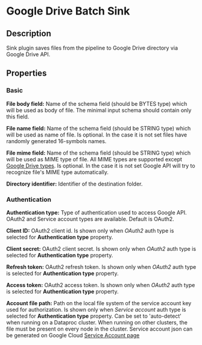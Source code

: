 # Google Drive Batch Sink


Description
-----------
Sink plugin saves files from the pipeline to Google Drive directory via Google Drive API.

Properties
----------

### Basic

**File body field:** Name of the schema field (should be BYTES type) which will be used as body of file.
The minimal input schema should contain only this field.

**File name field:** Name of the schema field (should be STRING type) which will be used as name of file. 
Is optional. In the case it is not set files have randomly generated 16-symbols names.

**File mime field:** Name of the schema field (should be STRING type) which will be used as MIME type of file. 
All MIME types are supported except [Google Drive types](https://developers.google.com/drive/api/v3/mime-types).
Is optional. In the case it is not set Google API will try to recognize file's MIME type automatically.

**Directory identifier:** Identifier of the destination folder.

### Authentication

**Authentication type:** Type of authentication used to access Google API. 
OAuth2 and Service account types are available. Default is OAuth2.

**Client ID:** OAuth2 client id. Is shown only when _OAuth2_ auth type is selected for **Authentication type** property.

**Client secret:** OAuth2 client secret. 
Is shown only when _OAuth2_ auth type is selected for **Authentication type** property.

**Refresh token:** OAuth2 refresh token. 
Is shown only when _OAuth2_ auth type is selected for **Authentication type** property.

**Access token:** OAuth2 access token. 
Is shown only when _OAuth2_ auth type is selected for **Authentication type** property.

**Account file path:** Path on the local file system of the service account key used for authorization. 
Is shown only when _Service account_ auth type is selected for **Authentication type** property.
Can be set to 'auto-detect' when running on a Dataproc cluster. 
When running on other clusters, the file must be present on every node in the cluster.
Service account json can be generated on Google Cloud 
[Service Account page](https://console.cloud.google.com/iam-admin/serviceaccounts)